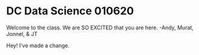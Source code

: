 # DC Data Science 010620

Welcome to the class. We are SO EXCITED that you are here. -Andy, Murat, Jonnel, & JT

Hey! I've made a change.
